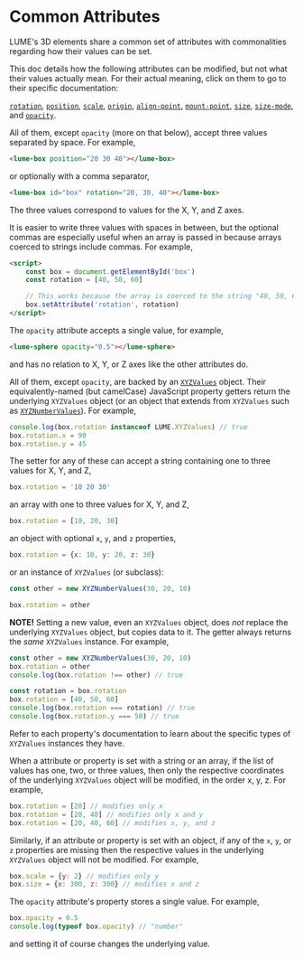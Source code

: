 # Common Attributes

LUME's 3D elements share a common set of attributes with commonalities regarding
how their values can be set.

This doc details how the following attributes can be modified, but not what
their values actually mean. For their actual meaning, click on them to go to
their specific documentation:

[`rotation`](../api/core/Transformable#rotation),
[`position`](../api/core/Transformable#position),
[`scale`](../api/core/Transformable#scale),
[`origin`](../api/core/Transformable#origin),
[`align-point`](../api/core/Transformable#alignpoint),
[`mount-point`](../api/core/Transformable#mountpoint),
[`size`](../api/core/Sizeable#size),
[`size-mode`](../api/core/Sizeable#sizemode),
and [`opacity`](../api/core/Transformable#opacity).

All of them, except `opacity` (more on that below), accept three values
separated by space. For example,

```html
<lume-box position="20 30 40"></lume-box>
```

or optionally with a comma separator,

```html
<lume-box id="box" rotation="20, 30, 40"></lume-box>
```

The three values correspond to values for the X, Y, and Z axes.

It is easier to write three values with spaces in between, but the optional
commas are especially useful when an array is passed in because arrays coerced
to strings include commas. For example,

```html
<script>
	const box = document.getElementById('box')
	const rotation = [40, 50, 60]

	// This works because the array is coerced to the string "40, 50, 60".
	box.setAttribute('rotation', rotation)
</script>
```

The `opacity` attribute accepts a single value, for example,

```html
<lume-sphere opacity="0.5"></lume-sphere>
```

and has no relation to X, Y, or Z axes like the other attributes do.

All of them, except `opacity`, are backed by an
[`XYZValues`](../api/xyz-values/XYZValues.md) object. Their equivalently-named
(but camelCase) JavaScript property getters return the underlying `XYZValues`
object (or an object that extends from `XYZValues` such as
[`XYZNumberValues`](../api/xyz-values/XYZNumberValues)). For example,

```js
console.log(box.rotation instanceof LUME.XYZValues) // true
box.rotation.x = 90
box.rotation.y = 45
```

The setter for any of these can accept a string containing one to three values
for X, Y, and Z,

```js
box.rotation = '10 20 30'
```

an array with one to three values for X, Y, and Z,

```js
box.rotation = [10, 20, 30]
```

an object with optional `x`, `y`, and `z` properties,

```js
box.rotation = {x: 10, y: 20, z: 30}
```

or an instance of `XYZValues` (or subclass):

```js
const other = new XYZNumberValues(30, 20, 10)

box.rotation = other
```

**NOTE!** Setting a new value, even an `XYZValues` object, does _not_ replace the
underlying `XYZValues` object, but copies data to it. The getter always returns
the _same_ `XYZValues` instance. For example,

```js
const other = new XYZNumberValues(30, 20, 10)
box.rotation = other
console.log(box.rotation !== other) // true

const rotation = box.rotation
box.rotation = [40, 50, 60]
console.log(box.rotation === rotation) // true
console.log(box.rotation.y === 50) // true
```

Refer to each property's documentation to learn about the specific types of
`XYZValues` instances they have.

When a attribute or property is set with a string or an array, if the
list of values has one, two, or three values, then only the respective
coordinates of the underlying `XYZValues` object will be modified, in the order
x, y, z. For example,

```js
box.rotation = [20] // modifies only x
box.rotation = [20, 40] // modifies only x and y
box.rotation = [20, 40, 60] // modifies x, y, and z
```

Similarly, if an attribute or property is set with an object, if any of the `x`,
`y`, or `z` properties are missing then the respective values in the underlying
`XYZValues` object will not be modified. For example,

```js
box.scale = {y: 2} // modifies only y
box.size = {x: 300, z: 300} // modifies x and z
```

The `opacity` attribute's property stores a single value. For example,

```js
box.opacity = 0.5
console.log(typeof box.opacity) // "number"
```

and setting it of course changes the underlying value.
